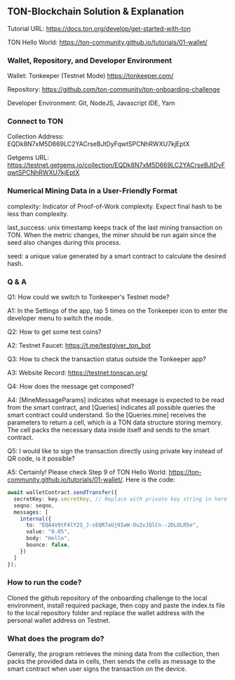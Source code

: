 ## TON-Blockchain Solution &amp; Explanation

Tutorial URL: https://docs.ton.org/develop/get-started-with-ton

TON Hello World: https://ton-community.github.io/tutorials/01-wallet/

### Wallet, Repository, and Developer Environment

Wallet: Tonkeeper (Testnet Mode) https://tonkeeper.com/

Repository: https://github.com/ton-community/ton-onboarding-challenge

Developer Environment: Git, NodeJS, Javascript IDE, Yarn

### Connect to TON

Collection Address: EQDk8N7xM5D669LC2YACrseBJtDyFqwtSPCNhRWXU7kjEptX

Getgems URL: https://testnet.getgems.io/collection/EQDk8N7xM5D669LC2YACrseBJtDyFqwtSPCNhRWXU7kjEptX

### Numerical Mining Data in a User-Friendly Format

complexity: Indicator of Proof-of-Work complexity. Expect final hash to be less than complexity.

last_success: unix timestamp keeps track of the last mining transaction on TON. When the metric changes, the miner should be run again since the seed also changes during this process.

seed: a unique value generated by a smart contract to calculate the desired hash.


### Q &amp; A

Q1: How could we switch to Tonkeeper's Testnet mode?

A1: In the Settings of the app, tap 5 times on the Tonkeeper icon to enter the developer menu to switch the mode.

Q2: How to get some test coins?

A2: Testnet Faucet: https://t.me/testgiver_ton_bot

Q3: How to check the transaction status outside the Tonkeeper app?

A3: Website Record: https://testnet.tonscan.org/

Q4: How does the message get composed?

A4: [MineMessageParams] indicates what meesage is expected to be read from the smart contract, and [Queries] indicates all possible queries the smart contract could understand. So the [Queries.mine] receives the parameters to return a cell, which is a TON data structure storing memory. The cell packs the necessary data inside itself and sends to the smart contract.

Q5: I would like to sign the transaction directly using private key instead of QR code, is it possible?

A5: Certainly! Please check Step 9 of TON Hello World: https://ton-community.github.io/tutorials/01-wallet/. Here is the code:

```ts
await walletContract.sendTransfer({
  secretKey: key.secretKey, // Replace with private key string in here
  seqno: seqno,
  messages: [
    internal({
      to: "EQA4V9tF4lY2S_J-sEQR7aUj9IwW-Ou2vJQlCn--2DLOLR5e",
      value: "0.05",
      body: "Hello",
      bounce: false,
    })
  ]
});

```

### How to run the code?

Cloned the github repository of the onboarding challenge to the local environment, install required package, then copy and paste the index.ts file to the local repository folder and replace the wallet address with the personal wallet address on Testnet.

### What does the program do?

Generally, the program retrieves the mining data from the collection, then packs the provided data in cells, then sends the cells as message to the smart contract when user signs the transaction on the device.
